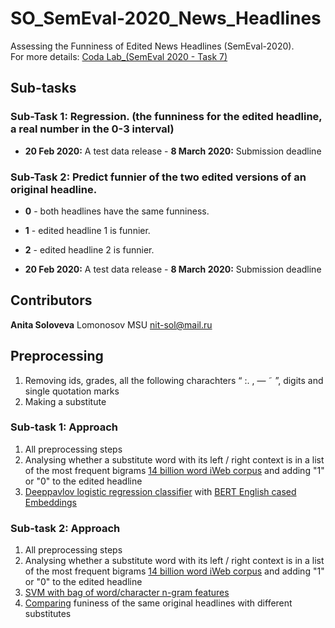 # SO_SemEval-2020_News_Headlines
Assessing the Funniness of Edited News Headlines (SemEval-2020). <br/>
For more details: [Coda Lab_(SemEval 2020 - Task 7)](https://competitions.codalab.org/competitions/20970)

## Sub-tasks

### Sub-Task 1: Regression. (the funniness for the edited headline, a real number in the 0-3 interval)
- **20 Feb 2020:** A test data release - **8 March 2020:** Submission deadline <br/>
### Sub-Task 2: Predict funnier of the two edited versions of an original headline.
- **0** - both headlines have the same funniness.
- **1**  - edited headline 1 is funnier.
- **2**  - edited headline 2 is funnier.

- **20 Feb 2020:** A test data release - **8 March 2020:** Submission deadline <br/>

## Contributors 
**Anita Soloveva**  Lomonosov MSU nit-sol@mail.ru <br/>

## Preprocessing
1. Removing ids, grades, all the following charachters  “ :. , — ˜ ”, digits and single quotation marks <br/>
2. Making a substitute  <br/>

### Sub-task 1: Approach
1. All preprocessing steps <br/>
2. Analysing whether a substitute word with its left / right context is in a list of the most frequent bigrams [14 billion word iWeb corpus](https://www.english-corpora.org/iweb/) and adding "1" or "0" to the edited headline <br/>
3. [Deeppavlov logistic regression classifier](https://github.com/aniton/SO_SemEval-2020_News_Headlines/blob/master/deeppavlov/bert.py) with [BERT English cased Embeddings](http://files.deeppavlov.ai/deeppavlov_data/bert/cased_L-12_H-768_A-12.zip)

### Sub-task 2: Approach
1. All preprocessing steps <br/>
2. Analysing whether a substitute word with its left / right context is in a list of the most frequent bigrams [14 billion word iWeb corpus](https://www.english-corpora.org/iweb/) and adding "1" or "0" to the edited headline <br/>
3. [SVM with bag of word/character n-gram features](https://github.com/aniton/SO_SemEval-2020_News_Headlines/blob/master/SVM/svm%2B.py)  <br/>
4. [Comparing](https://github.com/aniton/SO_SemEval-2020_News_Headlines/blob/master/SVM/compare.py) funiness of the same original headlines with different substitutes
